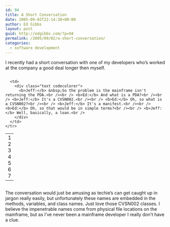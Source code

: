 ```yaml
---
id: 94
title: A Short Conversation
date: 2005-09-02T22:14:38+00:00
author: Ed Gibbs
layout: post
guid: http://edgibbs.com/?p=94
permalink: /2005/09/02/a-short-conversation/
categories:
  - software development
---
```

I recently had a short conversation with one of my developers who&#8217;s worked at the company a good deal longer then myself.

<div class="codecolorer-container text vibrant overflow-off" style="overflow:auto;white-space:nowrap;">
  <table cellspacing="0" cellpadding="0">
    <tr>
      <td class="line-numbers">
        <div>
          1<br />2<br />3<br />4<br />5<br />6<br />7<br />
        </div>
      </td>
      
      <td>
        <div class="text codecolorer">
          <b>Jeff:</b> &nbsp;So the problem is the mainframe isn't returning the PDA.<br /><br /> <b>Ed:</b> And what is a PDA?<br /><br /> <b>Jeff:</b> It's a CVSN002.<br /><br /> <b>Ed:</b> Oh, so what is a CVSN002?<br /><br /> <b>Jeff:</b> It's a manifest.<br /><br /> <b>Ed:</b> Oh, so that would be in simple terms?<br /><br /> <b>Jeff:</b> Well, basically, a loan.<br />
        </div>
      </td>
    </tr>
  </table>
</div>

The conversation would just be amusing as techie&#8217;s can get caught up in jargon really easily, but unfortunately these names are embedded in the methods, variables, and class names. Just love those CVSN002 classes. I believe the impenetrable names come from physical file locations on the mainframe, but as I&#8217;ve never been a mainframe developer I really don&#8217;t have a clue.